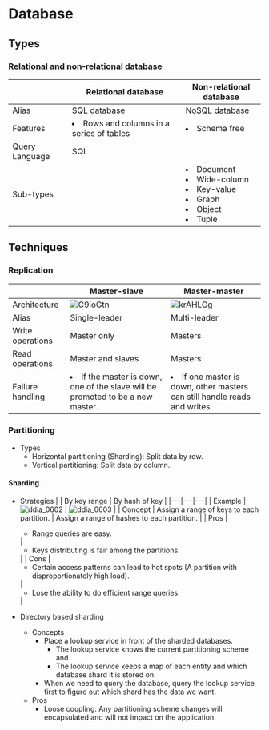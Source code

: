 # Database

## Types
### Relational and non-relational database
| | Relational database | Non-relational database |
|---|---|---|
| Alias | SQL database | NoSQL database |
| Features | <li>Rows and columns in a series of tables | <li>Schema free |
| Query Language | SQL | |
| Sub-types | | <li>Document<li>Wide-column<li>Key-value<li>Graph<li>Object<li>Tuple |

## Techniques
### Replication
| | Master-slave | Master-master |
|---|---|---|
| Architecture | ![C9ioGtn](https://user-images.githubusercontent.com/8989447/116644854-b334b680-a931-11eb-9ff5-60f57652b09d.png) | ![krAHLGg](https://user-images.githubusercontent.com/8989447/116644889-cc3d6780-a931-11eb-956d-c6eebf2f218f.png) |
| Alias | Single-leader | Multi-leader |
| Write operations | Master only  | Masters |
| Read operations | Master and slaves | Masters |
| Failure handling | <li>If the master is down, one of the slave will be promoted to be a new master. | <li>If one master is down, other masters can still handle reads and writes. |

### Partitioning
- Types
   - Horizontal partitioning (Sharding): Split data by row.
   - Vertical partitioning: Split data by column.

#### Sharding
- Strategies
  | | By key range | By hash of key |
  |---|---|---|
  | Example | ![ddia_0602](https://user-images.githubusercontent.com/8989447/116647540-09a4f380-a938-11eb-9621-eeeff91e442c.png) | ![ddia_0603](https://user-images.githubusercontent.com/8989447/116647659-525cac80-a938-11eb-847f-c44bfec9f68a.png) |
  | Concept | Assign a range of keys to each partition. | Assign a range of hashes to each partition. |
  | Pros | <ul><li>Range queries are easy.</ul> | <ul><li>Keys distributing is fair among the partitions.</ul> |
  | Cons | <ul><li>Certain access patterns can lead to hot spots (A partition with disproportionately high load).</ul> | <ul><li>Lose the ability to do efficient range queries.</ul> |
  
- Directory based sharding
   - Concepts
      - Place a lookup service in front of the sharded databases.
         - The lookup service knows the current partitioning scheme and 
         - The lookup service keeps a map of each entity and which database shard it is stored on.
      - When we need to query the database, query the lookup service first to figure out which shard has the data we want.
   - Pros
      - Loose coupling: Any partitioning scheme changes will encapsulated and will not impact on the application.

